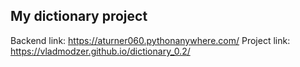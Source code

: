 <h2>My dictionary project</h2>

Backend link: https://aturner060.pythonanywhere.com/
Project link: https://vladmodzer.github.io/dictionary_0.2/
